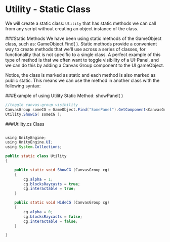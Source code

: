 # Utility - Static Class

We will create a static class: `Utility` that has static methods we can call from any script without creating an object instance of the class.  

###Static Methods
We have been using static methods of the GameObject class, such as: GameObject.Find( ). Static methods provide a convenient way to create methods that we'll use across a series of classes, for functionality that is not specific to a single class.  A perfect example of this type of method is that we often want to toggle visibility of a UI-Panel, and we can do this by adding a Canvas Group component to the UI gameObject.

Notice, the class is marked as static and each method is also marked as public static.  This means we can use the method in another class with the following syntax:

###Example of using Utility Static Method: showPanel( )

```java
//toggle canvas-group visibility
CanvasGroup someCG = GameObject.Find("SomePanel").GetComponent<CanvasGroup>();
Utility.ShowCG( someCG );


```

###Utility.cs Class
```java

using UnityEngine;
using UnityEngine.UI;
using System.Collections;

public static class Utility
{

	public static void ShowCG (CanvasGroup cg)
	{
		cg.alpha = 1;
		cg.blocksRaycasts = true;
		cg.interactable = true;
	}

	public static void HideCG (CanvasGroup cg)
	{
		cg.alpha = 0;
		cg.blocksRaycasts = false;
		cg.interactable = false;
	}

}
```
